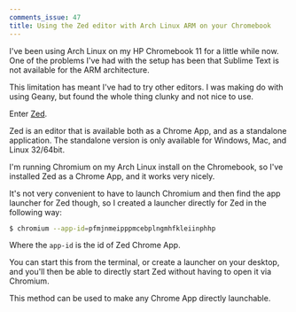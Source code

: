 ```yaml
---
comments_issue: 47
title: Using the Zed editor with Arch Linux ARM on your Chromebook
---
```


I've been using Arch Linux on my HP Chromebook 11 for a little while now. One of the problems I've had with the setup has been that Sublime Text is not available for the ARM architecture.

<!-- more -->

This limitation has meant I've had to try other editors. I was making do with using Geany, but found the whole thing clunky and not nice to use.

Enter [Zed](http://github.com/zedapp/zed).

Zed is an editor that is available both as a Chrome App, and as a standalone application. The standalone version is only available for Windows, Mac, and Linux 32/64bit.

I'm running Chromium on my Arch Linux install on the Chromebook, so I've installed Zed as a Chrome App, and it works very nicely.

It's not very convenient to have to launch Chromium and then find the app launcher for Zed though, so I created a launcher directly for Zed in the following way:

```bash
$ chromium --app-id=pfmjnmeipppmcebplngmhfkleiinphhp
```

Where the `app-id` is the id of Zed Chrome App.

You can start this from the terminal, or create a launcher on your desktop, and you'll then be able to directly start Zed without having to open it via Chromium.

This method can be used to make any Chrome App directly launchable.
